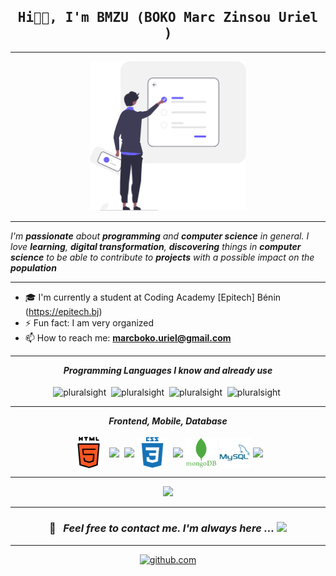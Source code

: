 <h2 align='center'>
  <samp>
    <strong>Hi🤙🏿, I'm BMZU (BOKO Marc  Zinsou Uriel )</strong>
  </samp>
</h2>

---

<p align="center">
<img src="assets/init.svg" width="250">
</p>

---

<p>
  <i>

I'm **passionate** about **programming** and **computer science** in general.
I love ***learning***, ***digital transformation***, ***discovering*** things in ***computer science*** to be able to contribute to ***projects*** with a possible impact on the ***population***

  </i>
</p>

---

- 🎓 I'm currently a  student at Coding Academy [Epitech] Bénin (https://epitech.bj)
- ⚡ Fun fact: I am very organized
- 📫 How to reach me: **marcboko.uriel@gmail.com**

---

<p align="center">
<i><b>Programming Languages I know and already use</b></i>
  <br><br>
  <img align="center" src="languages/c.svg" alt="pluralsight" width="50px">&nbsp;
  <img align="center" src="https://cdn.jsdelivr.net/gh/devicons/devicon/icons/javascript/javascript-original.svg" alt="pluralsight" width="50px">&nbsp;
  <img align="center" src="https://cdn.jsdelivr.net/gh/devicons/devicon/icons/python/python-original.svg" alt="pluralsight" width="50px">&nbsp;
  <img align="center" src="https://cdn.jsdelivr.net/gh/devicons/devicon/icons/php/php-original.svg" alt="pluralsight" width="50px">&nbsp;
</p>

<hr>

<p align="center">
<i><b>Frontend, Mobile, Database</b></i>
  <br><br>
  <img align="center" src="languages/html-5.svg" width="50px" />&nbsp;
  <img align="center" src="https://cdn.jsdelivr.net/gh/devicons/devicon/icons/react/react-original.svg" width="50px" />&nbsp;
  <img align="center" src="https://cdn.jsdelivr.net/gh/devicons/devicon/icons/nextjs/nextjs-original.svg" width="50px"/>
  <img align="center" src="languages/css3.svg" width="50px" />&nbsp;
  <img align="center" src="https://cdn.jsdelivr.net/gh/devicons/devicon/icons/heroku/heroku-original.svg" width="50px"/>
  <img align="center" src="languages/mongodb.svg" width="50px"/>
  <img align="center" src="languages/mysql.svg" width="50px"/>
  <img align="center" src="languages/mariadb.svg" width="50px"/>
</p>

---

<p align="center">
  <img alig src="https://github-profile-trophy.vercel.app/?username=boko-marc&theme=onedark" />
</p>

---




<h3 align="center">

📝 &nbsp; ***Feel free to contact me. I'm always here ...*** <img src="https://media.giphy.com/media/WUlplcMpOCEmTGBtBW/giphy.gif" width="30">

</h3>

<hr>

<div align="center">

<a href="https://github.com/boko-marc" target="_blank"><img src="https://cdn.jsdelivr.net/npm/simple-icons@3.0.1/icons/github.svg" alt="github.com" width="30"></a>

</div>